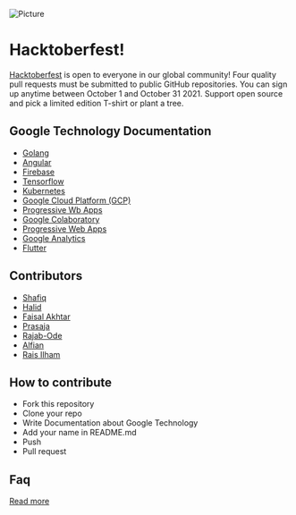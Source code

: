 ![Picture](https://github.com/dscunair/Hacktoberfest/blob/main/DSC%20Universitas%20Airlangga%20Logo%20x1.png)
# Hacktoberfest!
[Hacktoberfest](https://hacktoberfest.digitalocean.com/) is open to everyone in our global community! Four quality pull requests must be submitted to public GitHub repositories. You can sign up anytime between October 1 and October 31  2021.
Support open source and pick a limited edition T-shirt or plant a tree.



## Google Technology Documentation
- <a href="Golang/">Golang</a>
- <a href="Angular/">Angular</a>
- <a href="Firebase/">Firebase</a>
- <a href="Tensorflow/">Tensorflow</a>
- <a href="Kubernetes/">Kubernetes</a>
- <a href="GCP/">Google Cloud Platform (GCP)</a>
- <a href="PWA/">Progressive Wb Apps</a>
- <a href="Google Colaboratory/">Google Colaboratory</a>
- <a href="Progressive Web Apps/">Progressive Web Apps</a>
- <a href="Google Analytics/">Google Analytics</a>
- <a href="Flutter/">Flutter</a>



## Contributors

- [Shafiq](https://github.com/iqbalShafiq)
- [Halid](https://github.com/hmk1337)
- [Faisal Akhtar](https://github.com/faisalAkhtar)
- [Prasaja](https://github.com/Prasaja28)
- [Rajab-Ode](https://github.com/rajab-ode)
- [Alfian](https://github.com/alfianp613)
- [Rais Ilham](https://github.com/raisilhamn)


## How to contribute
- Fork this repository
- Clone your repo
- Write Documentation about Google Technology
- Add your name in README.md
- Push
- Pull request

## Faq
[Read more](https://hacktoberfest.digitalocean.com/faq/)
